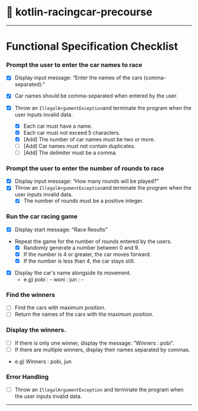 # 🏁 kotlin-racingcar-precourse

***

# Functional Specification Checklist

### Prompt the user to enter the car names to race

- [X]  Display input message: “Enter the names of the cars (comma-separated):”
- [X]  Car names should be comma-separated when entered by the user.

- [X]  Throw an `IllegalArgumentException`and terminate the program when the user inputs invalid data.
    - [X]  Each car must have a name.
    - [X]  Each car must not exceed 5 characters.
    - [X]  [Add] The number of car names must be two or more.
    - [ ]  [Add] Car names must not contain duplicates.
    - [ ]  [Add] The delimiter must be a comma.

### Prompt the user to enter the number of rounds to race

- [X]  Display input message: “How many rounds will be played?”
- [X]  Throw an `IllegalArgumentException`and terminate the program when the user inputs invalid data.
    - [X]  The number of rounds must be a positive integer.

### Run the car racing game

- [X]  Display start message: “Race Results”
- Repeat the game for the number of rounds entered by the users.
    - [X]  Randomly generate a number between 0 and 9.
    - [X]  If the number is 4 or greater, the car moves forward.
    - [X]  If the number is less than 4, the car stays still.
- [X]  Display the car's name alongside its movement.
    - e.g)
      pobi : -
      woni :
      jun : -

### Find the winners

- [ ]  Find the cars with maximum position.
- [ ]  Return the names of the cars with the maximum position.

### Display the winners.

- [ ]  If there is only one winner, display the message: “Winners : pobi”.
- [ ]  If there are multiple winners, display their names separated by commas.
- e.g) Winners : pobi, jun

### Error Handling

- [ ]  Throw an `IllegalArgumentException` and terminate the program when the user inputs invalid data.

---